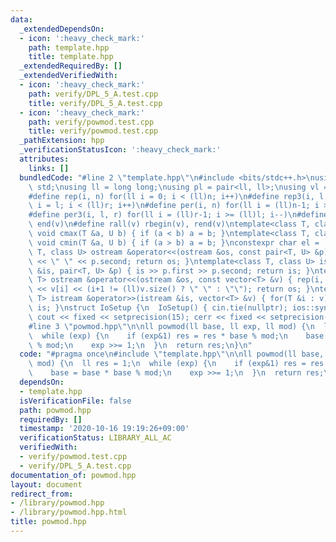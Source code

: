 ```yaml
---
data:
  _extendedDependsOn:
  - icon: ':heavy_check_mark:'
    path: template.hpp
    title: template.hpp
  _extendedRequiredBy: []
  _extendedVerifiedWith:
  - icon: ':heavy_check_mark:'
    path: verify/DPL_5_A.test.cpp
    title: verify/DPL_5_A.test.cpp
  - icon: ':heavy_check_mark:'
    path: verify/powmod.test.cpp
    title: verify/powmod.test.cpp
  _pathExtension: hpp
  _verificationStatusIcon: ':heavy_check_mark:'
  attributes:
    links: []
  bundledCode: "#line 2 \"template.hpp\"\n#include <bits/stdc++.h>\nusing namespace\
    \ std;\nusing ll = long long;\nusing pl = pair<ll, ll>;\nusing vl = vector<ll>;\n\
    #define rep(i, n) for(ll i = 0; i < (ll)n; i++)\n#define rep3(i, l, r) for(ll\
    \ i = l; i < (ll)r; i++)\n#define per(i, n) for(ll i = (ll)n-1; i >= 0; i--)\n\
    #define per3(i, l, r) for(ll i = (ll)r-1; i >= (ll)l; i--)\n#define all(v) begin(v),\
    \ end(v)\n#define rall(v) rbegin(v), rend(v)\ntemplate<class T, class U> inline\
    \ void cmax(T &a, U b) { if (a < b) a = b; }\ntemplate<class T, class U> inline\
    \ void cmin(T &a, U b) { if (a > b) a = b; }\nconstexpr char el = '\\n';\ntemplate<class\
    \ T, class U> ostream &operator<<(ostream &os, const pair<T, U> &p) { os << p.first\
    \ << \" \" << p.second; return os; }\ntemplate<class T, class U> istream &operator>>(istream\
    \ &is, pair<T, U> &p) { is >> p.first >> p.second; return is; }\ntemplate<class\
    \ T> ostream &operator<<(ostream &os, const vector<T> &v) { rep(i, v.size()) os\
    \ << v[i] << (i+1 != (ll)v.size() ? \" \" : \"\"); return os; }\ntemplate<class\
    \ T> istream &operator>>(istream &is, vector<T> &v) { for(T &i : v) is >> i; return\
    \ is; }\nstruct IoSetup {\n  IoSetup() { cin.tie(nullptr); ios::sync_with_stdio(false);\
    \ cout << fixed << setprecision(15); cerr << fixed << setprecision(15); }\n} io_setup;\n\
    #line 3 \"powmod.hpp\"\n\nll powmod(ll base, ll exp, ll mod) {\n  ll res = 1;\n\
    \  while (exp) {\n    if (exp&1) res = res * base % mod;\n    base = base * base\
    \ % mod;\n    exp >>= 1;\n  }\n  return res;\n}\n"
  code: "#pragma once\n#include \"template.hpp\"\n\nll powmod(ll base, ll exp, ll\
    \ mod) {\n  ll res = 1;\n  while (exp) {\n    if (exp&1) res = res * base % mod;\n\
    \    base = base * base % mod;\n    exp >>= 1;\n  }\n  return res;\n}\n"
  dependsOn:
  - template.hpp
  isVerificationFile: false
  path: powmod.hpp
  requiredBy: []
  timestamp: '2020-10-16 19:19:26+09:00'
  verificationStatus: LIBRARY_ALL_AC
  verifiedWith:
  - verify/powmod.test.cpp
  - verify/DPL_5_A.test.cpp
documentation_of: powmod.hpp
layout: document
redirect_from:
- /library/powmod.hpp
- /library/powmod.hpp.html
title: powmod.hpp
---
```

